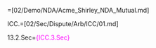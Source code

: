 =[02/Demo/NDA/Acme_Shirley_NDA_Mutual.md]

ICC.=[02/Sec/Dispute/Arb/ICC/01.md]

13.2.Sec=<font color="magenta">{ICC.3.Sec}</font>